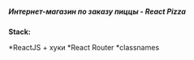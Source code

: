 ##### Интернет-магазин по заказу пиццы - React Pizza

**Stack:**

  *ReactJS + хуки
  *React Router
  *classnames
